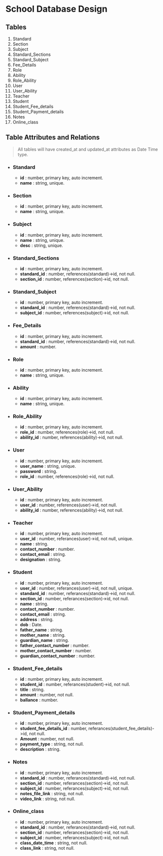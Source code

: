 # School Database Design

## Tables

1. Standard
2. Section
3. Subject
4. Standard_Sections
5. Standard_Subject
6. Fee_Details
7. Role
8. Ability
9. Role_Ability
10. User
11. User_Ability
12. Teacher
13. Student
14. Student_Fee_details
15. Student_Payment_details
16. Notes
17. Online_class


## Table Attributes and Relations

>All tables will have created_at and updated_at attributes as Date Time type.

* ### Standard
    - **id** : number, primary key, auto increment.
    - **name** : string, unique.

* ### Section
    - **id** : number, primary key, auto increment.
    - **name** : string, unique.

* ### Subject
    - **id** : number, primary key, auto increment.
    - **name** : string, unique.
    - **desc** : string, unique.

* ### Standard_Sections
    - **id** : number, primary key, auto increment.
    - **standard_id** : number, references(standard)->id, not null.
    - **section_id** : number, references(section)->id, not null.

* ### Standard_Subject
    - **id** : number, primary key, auto increment.
    - **standard_id** : number, references(standard)->id, not null.
    - **subject_id** : number, references(subject)->id, not null.

* ### Fee_Details
    - **id** : number, primary key, auto increment.
    - **standard_id** : number, references(standard)->id, not null.
    - **amount** : number.

* ### Role
    - **id** : number, primary key, auto increment.
    - **name** : string, unique.

* ### Ability
    - **id** : number, primary key, auto increment.
    - **name** : string, unique.

* ### Role_Ability
    - **id** : number, primary key, auto increment.
    - **role_id** : number, references(role)->id, not null.
    - **ability_id** : number, references(ability)->id, not null.

* ### User
    - **id** : number, primary key, auto increment.
    - **user_name** : string, unique.
    - **password** : string.
    - **role_id** : number, references(role)->id, not null.

* ### User_Ability
    - **id** : number, primary key, auto increment.
    - **user_id** : number, references(user)->id, not null.
    - **ability_id** : number, references(ability)->id, not null.

* ### Teacher
    - **id** : number, primary key, auto increment.
    - **user_id** : number, referances(user)->id, not null, unique.
    - **name** : string.
    - **contact_number** : number.
    - **contact_email** : string.
    - **designation** : string.

* ### Student
    - **id** : number, primary key, auto increment.
    - **user_id** : number, referances(user)->id, not null, unique.
    - **standard_id** : number, referances(standard)->id, not null.
    - **section_id** : number, referances(section)->id, not null.
    - **name** : string.
    - **contact_number** : number.
    - **contact_email** : string.
    - **address** : string.
    - **dob** : Date.
    - **father_name** : string.
    - **mother_name** : string.
    - **guardian_name** : string.
    - **father_contact_number** : number.
    - **mother_contact_number** : number.
    - **guardian_contact_number** : number.

* ### Student_Fee_details
    - **id** : number, primary key, auto increment.
    - **student_id** : number, referances(student)->id, not null.
    - **title** : string.
    - **amount** : number, not null.
    - **ballance** : number.

* ### Student_Payment_details
    - **id** : number, primary key, auto increment.
    - **student_fee_details_id** : number, referances(student_fee_details)->id, not null.
    - **Amount** : number, not null.
    - **payment_type** : string, not null.
    - **description** : string.

* ### Notes
    - **id** : number, primary key, auto increment.
    - **standard_id** : number, referances(standard)->id, not null.
    - **section_id** : number, referances(section)->id, not null.
    - **subject_id** : number, referances(subject)->id, not null.
    - **notes_file_link** : string, not null.
    - **video_link** : string, not null.

* ### Online_class
    - **id** : number, primary key, auto increment.
    - **standard_id** : number, referances(standard)->id, not null.
    - **section_id** : number, referances(section)->id, not null.
    - **subject_id** : number, referances(subject)->id, not null.
    - **class_date_time** : string, not null.
    - **class_link** : string, not null.
